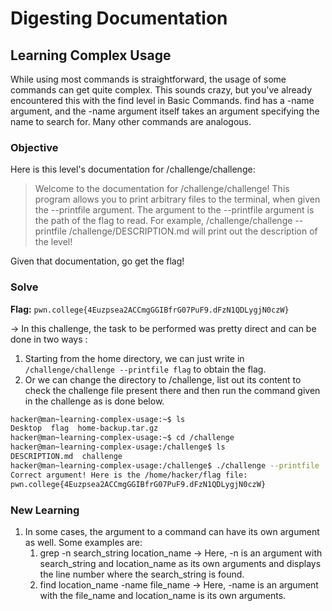 # Digesting Documentation 

## Learning Complex Usage
While using most commands is straightforward, the usage of some commands can get quite complex. This sounds crazy, but you've already encountered this with the find level in Basic Commands. find has a -name argument, and the -name argument itself takes an argument specifying the name to search for. Many other commands are analogous.

### Objective
Here is this level's documentation for /challenge/challenge:

>Welcome to the documentation for /challenge/challenge! This program allows you to print arbitrary files to the terminal, when given the --printfile argument. The argument to the --printfile argument is the path of the flag to read. For example, /challenge/challenge --printfile /challenge/DESCRIPTION.md will print out the description of the level!

Given that documentation, go get the flag!

### Solve
**Flag:** `pwn.college{4Euzpsea2ACCmgGGIBfrG07PuF9.dFzN1QDLygjN0czW}`

-> In this challenge, the task to be performed was pretty direct and can be done in two ways :
  1. Starting from the home directory, we can just write in `/challenge/challenge --printfile flag` to obtain the flag.
  2. Or we can change the directory to /challenge, list out its content to check the challenge file present there and then run the command given in the challenge as is done below.

```bash
hacker@man~learning-complex-usage:~$ ls
Desktop  flag  home-backup.tar.gz
hacker@man~learning-complex-usage:~$ cd /challenge
hacker@man~learning-complex-usage:/challenge$ ls
DESCRIPTION.md  challenge
hacker@man~learning-complex-usage:/challenge$ ./challenge --printfile ../flag
Correct argument! Here is the /home/hacker/flag file:
pwn.college{4Euzpsea2ACCmgGGIBfrG07PuF9.dFzN1QDLygjN0czW}
```

### New Learning
1. In some cases, the argument to a command can have its own argument as well. Some examples are:
   1. grep -n search_string location_name -> Here, -n is an argument with search_string and location_name as its own arguments and displays the line number where the search_string is found.
   2. find location_name -name file_name -> Here, -name is an argument with the file_name and location_name is its own arguments.
